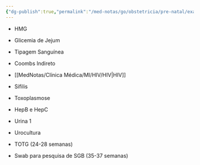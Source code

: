 ```yaml
---
{"dg-publish":true,"permalink":"/med-notas/go/obstetricia/pre-natal/exames-complementares-no-pre-natal/","tags":["review"]}
---
```




- HMG
- Glicemia de Jejum
- Tipagem Sanguínea
- Coombs Indireto

- [[MedNotas/Clínica Médica/MI/HIV/HIV\|HIV]]
- Sífilis
- Toxoplasmose
- HepB e HepC

- Urina 1
- Urocultura

- TOTG (24-28 semanas)
- Swab para pesquisa de SGB (35-37 semanas)